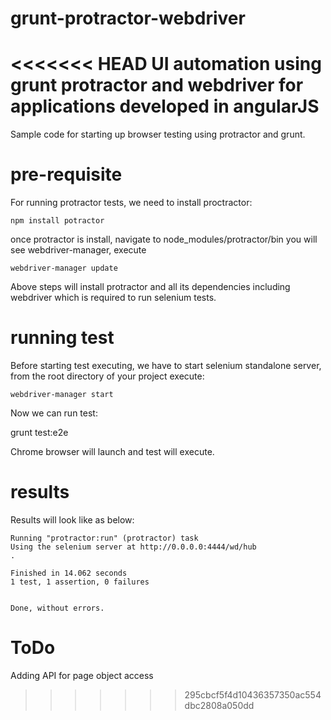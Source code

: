 grunt-protractor-webdriver
==========================

<<<<<<< HEAD
UI automation using grunt protractor and webdriver for applications developed in angularJS
=======
Sample code for starting up browser testing using protractor and grunt.

pre-requisite
=============
For running protractor tests, we need to install proctractor:
```
npm install potractor
```
once protractor is install, navigate to node_modules/protractor/bin you will see webdriver-manager, execute
```
webdriver-manager update
```

Above steps will install protractor and all its dependencies including webdriver which is required to run selenium tests.

running test
============
Before starting test executing, we have to start selenium standalone server, from the root directory of your project execute:

```
webdriver-manager start
```

Now we can run test:

grunt test:e2e

Chrome browser will launch and test will execute.


results
=======
Results will look like as below:
```
Running "protractor:run" (protractor) task
Using the selenium server at http://0.0.0.0:4444/wd/hub
.

Finished in 14.062 seconds
1 test, 1 assertion, 0 failures


Done, without errors.
```

ToDo
====
Adding API for page object access
>>>>>>> 295cbcf5f4d10436357350ac554dbc2808a050dd

